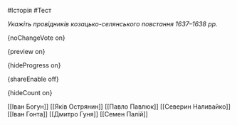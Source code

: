 #Історія #Тест

*Укажіть провідників козацько-селянського повстання 1637–1638 рр.*

{noChangeVote on}

{preview on}

{hideProgress on}

{shareEnable off}

{hideCount on}

[[Іван Богун]]
[[Яків Острянин]]
[[Павло Павлюк]]
[[Северин Наливайко]]
[[Іван Гонта]]
[[Дмитро Гуня]]
[[Семен Палій]]
